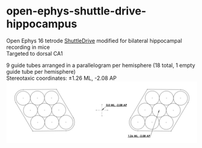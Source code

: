 # open-ephys-shuttle-drive-hippocampus
Open Ephys 16 tetrode <a href="https://github.com/open-ephys/shuttle-drive">ShuttleDrive</a> modified for bilateral hippocampal recording in mice <br>
Targeted to dorsal CA1


9 guide tubes arranged in a parallelogram per hemisphere (18 total, 1 empty guide tube per hemisphere) <br>
Stereotaxic coordinates: ±1.26 ML, -2.08 AP
![Image of guide tube layout](https://github.com/ckwalters/open-ephys-shuttle-drive-hippocampus/blob/master/reference/guidetube_layout.png)
